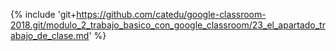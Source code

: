{% include 'git+https://github.com/catedu/google-classroom-2018.git/modulo_2_trabajo_basico_con_google_classroom/23_el_apartado_trabajo_de_clase.md' %}